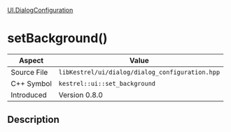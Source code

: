 [UI.DialogConfiguration](index)
# setBackground()
| Aspect | Value |
| --- | --- |
| Source File | `libKestrel/ui/dialog/dialog_configuration.hpp` |
| C++ Symbol | `kestrel::ui::set_background` |
| Introduced | Version 0.8.0 |
## Description

